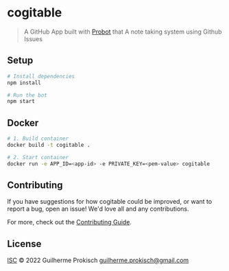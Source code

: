 # cogitable

> A GitHub App built with [Probot](https://github.com/probot/probot) that A note taking system using Github Issues

## Setup

```sh
# Install dependencies
npm install

# Run the bot
npm start
```

## Docker

```sh
# 1. Build container
docker build -t cogitable .

# 2. Start container
docker run -e APP_ID=<app-id> -e PRIVATE_KEY=<pem-value> cogitable
```

## Contributing

If you have suggestions for how cogitable could be improved, or want to report a bug, open an issue! We'd love all and any contributions.

For more, check out the [Contributing Guide](CONTRIBUTING.md).

## License

[ISC](LICENSE) © 2022 Guilherme Prokisch <guilherme.prokisch@gmail.com>
